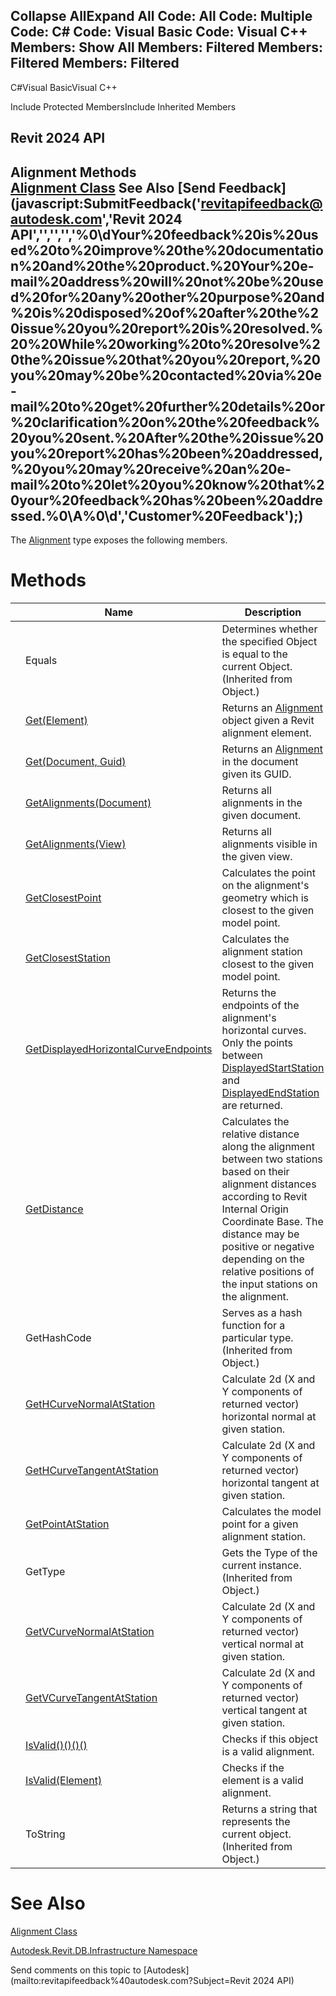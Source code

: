 ﻿

Collapse AllExpand All Code: All Code: Multiple Code: C# Code: Visual Basic Code: Visual C++  Members: Show All Members: Filtered Members: Filtered Members: Filtered   
---  
  
C#Visual BasicVisual C++

Include Protected MembersInclude Inherited Members

Revit 2024 API  
---  
Alignment Methods  
[Alignment Class](6594712d-3b22-9b08-ab4c-782df88f36d1.md) See Also [Send Feedback](javascript:SubmitFeedback\('revitapifeedback@autodesk.com','Revit 2024 API','','','','%0\\dYour%20feedback%20is%20used%20to%20improve%20the%20documentation%20and%20the%20product.%20Your%20e-mail%20address%20will%20not%20be%20used%20for%20any%20other%20purpose%20and%20is%20disposed%20of%20after%20the%20issue%20you%20report%20is%20resolved.%20%20While%20working%20to%20resolve%20the%20issue%20that%20you%20report,%20you%20may%20be%20contacted%20via%20e-mail%20to%20get%20further%20details%20or%20clarification%20on%20the%20feedback%20you%20sent.%20After%20the%20issue%20you%20report%20has%20been%20addressed,%20you%20may%20receive%20an%20e-mail%20to%20let%20you%20know%20that%20your%20feedback%20has%20been%20addressed.%0\\A%0\\d','Customer%20Feedback'\);)  
---  
  
The [Alignment](6594712d-3b22-9b08-ab4c-782df88f36d1.md) type exposes the following members.

# Methods

|  | Name | Description |
| --- | --- | --- |
|  | Equals | Determines whether the specified Object is equal to the current Object. (Inherited from Object.) |
|  | [Get(Element)](027830ca-e409-56b8-b72a-c1ed8caa04ac.md) | Returns an [Alignment](6594712d-3b22-9b08-ab4c-782df88f36d1.md) object given a Revit alignment element. |
|  | [Get(Document, Guid)](8efdf937-b1ee-b911-e213-8deb99d534ec.md) | Returns an [Alignment](6594712d-3b22-9b08-ab4c-782df88f36d1.md) in the document given its GUID. |
|  | [GetAlignments(Document)](baa67b6f-82df-1d4b-3c38-6cea587d3ae9.md) | Returns all alignments in the given document. |
|  | [GetAlignments(View)](f999b171-5b95-f3c6-df18-a9f0c12c69d3.md) | Returns all alignments visible in the given view. |
|  | [GetClosestPoint](0b004219-f718-4fde-d86c-b85475c6691a.md) | Calculates the point on the alignment's geometry which is closest to the given model point. |
|  | [GetClosestStation](0054066e-cde3-f2bc-4d19-ad09432e0004.md) | Calculates the alignment station closest to the given model point. |
|  | [GetDisplayedHorizontalCurveEndpoints](b5b51314-be8e-2d68-7920-a51af4366c27.md) | Returns the endpoints of the alignment's horizontal curves. Only the points between [DisplayedStartStation](0a17ad4e-4a52-a955-c1af-882e2123bf49.md) and [DisplayedEndStation](cfde7e75-8057-a6d2-4493-428a035af8e0.md) are returned. |
|  | [GetDistance](1a8c7baa-0653-8d1b-06f4-c3bd4cd5953f.md) | Calculates the relative distance along the alignment between two stations based on their alignment distances according to Revit Internal Origin Coordinate Base. The distance may be positive or negative depending on the relative positions of the input stations on the alignment. |
|  | GetHashCode | Serves as a hash function for a particular type.  (Inherited from Object.) |
|  | [GetHCurveNormalAtStation](f665851a-c128-4f0e-806b-42a0c7505521.md) | Calculate 2d (X and Y components of returned vector) horizontal normal at given station. |
|  | [GetHCurveTangentAtStation](c44e55ca-0303-73c3-338c-c08465f86148.md) | Calculate 2d (X and Y components of returned vector) horizontal tangent at given station. |
|  | [GetPointAtStation](1b4cc73b-dc00-0439-5480-fd7979b1e106.md) | Calculates the model point for a given alignment station. |
|  | GetType | Gets the Type of the current instance. (Inherited from Object.) |
|  | [GetVCurveNormalAtStation](6707e224-ba1d-f1f8-8d61-9545762f6c55.md) | Calculate 2d (X and Y components of returned vector) vertical normal at given station. |
|  | [GetVCurveTangentAtStation](b87ca7b9-d460-45c7-86b4-ff0d08c19ab5.md) | Calculate 2d (X and Y components of returned vector) vertical tangent at given station. |
|  | [IsValid()()()()](cd16099d-1972-068c-6737-e790c4e324ed.md) | Checks if this object is a valid alignment. |
|  | [IsValid(Element)](d765e045-bf6c-68c4-bf57-1514ac22febd.md) | Checks if the element is a valid alignment. |
|  | ToString | Returns a string that represents the current object. (Inherited from Object.) |
  
# See Also

[Alignment Class](6594712d-3b22-9b08-ab4c-782df88f36d1.md)

[Autodesk.Revit.DB.Infrastructure Namespace](cedea963-42a0-acf8-0f0e-5477c4212ae9.md)

Send comments on this topic to [Autodesk](mailto:revitapifeedback%40autodesk.com?Subject=Revit 2024 API)
